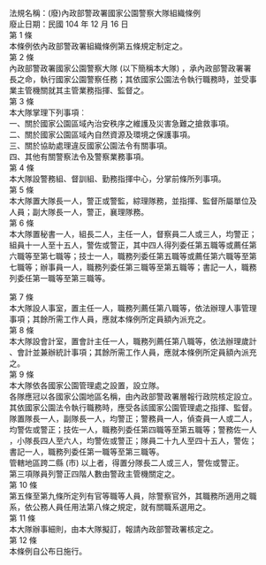 法規名稱：(廢)內政部警政署國家公園警察大隊組織條例  
廢止日期：民國 104 年 12 月 16 日  
第 1 條  
本條例依內政部警政署組織條例第五條規定制定之。  
第 2 條  
內政部警政署國家公園警察大隊 (以下簡稱本大隊) ，承內政部警政署署  
長之命，執行國家公園警察任務；其依國家公園法令執行職務時，並受事  
業主管機關就其主管業務指揮、監督之。  
第 3 條  
本大隊掌理下列事項︰  
一、關於國家公園區域內治安秩序之維護及災害急難之搶救事項。  
二、關於國家公園區域內自然資源及環境之保護事項。  
三、關於協助處理違反國家公園法令有關事項。  
四、其他有關警察法令及警察業務事項。  
第 4 條  
本大隊設警務組、督訓組、勤務指揮中心，分掌前條所列事項。  
第 5 條  
本大隊置大隊長一人，警正或警監，綜理隊務，並指揮、監督所屬單位及  
人員；副大隊長一人，警正，襄理隊務。  
第 6 條  
本大隊置秘書一人，組長二人，主任一人，督察員二人或三人，均警正；  
組員十一人至十五人，警佐或警正，其中四人得列委任第五職等或薦任第  
六職等至第七職等；技士一人，職務列委任第五職等或薦任第六職等至第  
七職等；辦事員一人，職務列委任第三職等至第五職等；書記一人，職務  
列委任第一職等至第三職等。  


第 7 條  
本大隊設人事室，置主任一人，職務列薦任第八職等，依法辦理人事管理  
事項；其餘所需工作人員，應就本條例所定員額內派充之。  
第 8 條  
本大隊設會計室，置會計主任一人，職務列薦任第八職等，依法辦理歲計  
、會計並兼辦統計事項；其餘所需工作人員，應就本條例所定員額內派充  
之。  
第 9 條  
本大隊依各國家公園管理處之設置，設立隊。  
各隊應冠以各國家公園地區名稱，由內政部警政署層報行政院核定設立。  
其依國家公園法令執行職務時，應受各該國家公園管理處之指揮、監督。  
隊置隊長一人，副隊長一人，均警正；警務員一人，偵查員一人或二人，  
均警佐或警正；技佐一人，職務列委任第四職等至第五職等；警務佐一人  
，小隊長四人至六人，均警佐或警正；隊員二十九人至四十五人，警佐；  
書記一人，職務列委任第一職等至第三職等。  
管轄地區跨二縣 (市) 以上者，得置分隊長二人或三人，警佐或警正。  
第三項隊員列警正四階人數由警政主管機關定之。  
第 10 條  
第五條至第九條所定列有官等職等人員，除警察官外，其職務所適用之職  
系，依公務人員任用法第八條之規定，就有關職系選用之。  
第 11 條  
本大隊辦事細則，由本大隊擬訂，報請內政部警政署核定之。  
第 12 條  
本條例自公布日施行。  


